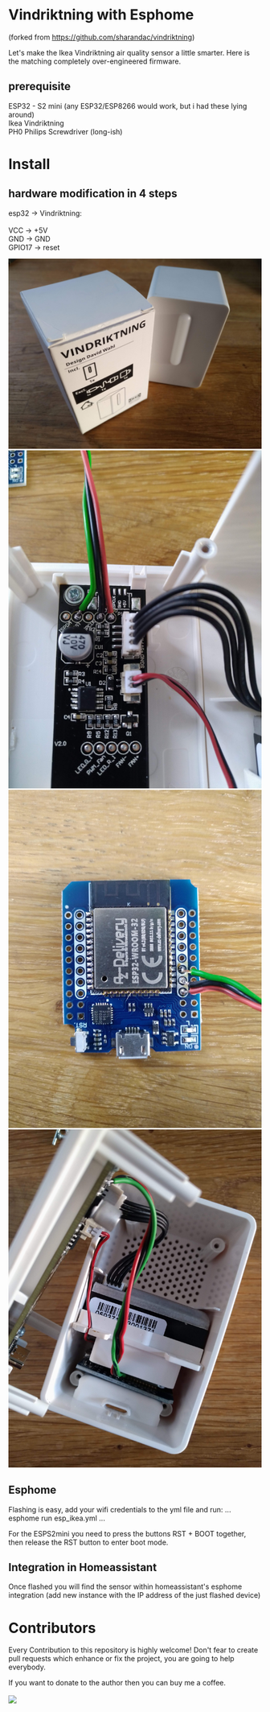 # Vindriktning with Esphome
(forked from https://github.com/sharandac/vindriktning)


Let's make the Ikea Vindriktning air quality sensor a little smarter. Here is the matching completely over-engineered firmware.

## prerequisite

ESP32 - S2 mini (any ESP32/ESP8266 would work, but i had these lying around)<br>
Ikea Vindriktning<br>
PH0 Philips Screwdriver (long-ish)

# Install


## hardware modification in 4 steps

esp32 -> Vindriktning:<br><br>
VCC -> +5V<br>
GND -> GND<br>
GPIO17 -> reset<br>

![step 1](images/IMG_20230311_173537.jpg)
![step 3](images/IMG_20230311_173259.jpg)
![step 4](images/IMG_20230311_173308.jpg)
![step 2](images/IMG_20230311_173335.jpg)

## Esphome
Flashing is easy, add your wifi credentials to the yml file and run:
...
esphome run esp_ikea.yml
...

For the ESPS2mini you need to press the buttons RST + BOOT together, then release the RST button to enter boot mode.

## Integration in Homeassistant
Once flashed you will find the sensor within homeassistant's esphome integration (add new instance with the IP address of the just flashed device)


# Contributors

Every Contribution to this repository is highly welcome! Don't fear to create pull requests which enhance or fix the project, you are going to help everybody.
<p>
If you want to donate to the author then you can buy me a coffee.
<br/><br/>
<a href="https://www.buymeacoffee.com/sharandac" target="_blank"><img src="https://img.shields.io/badge/Buy%20me%20a%20coffee-%E2%82%AC5-orange?style=for-the-badge&logo=buy-me-a-coffee" /></a>
</p>
